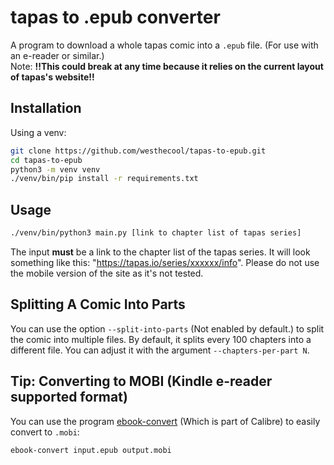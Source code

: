 # tapas to .epub converter
A program to download a whole tapas comic into a `.epub` file. (For use with an e-reader or similar.)<br>
Note: **!!This could break at any time because it relies on the current layout of tapas's website!!**

## Installation
Using a venv:
```sh
git clone https://github.com/westhecool/tapas-to-epub.git
cd tapas-to-epub
python3 -m venv venv
./venv/bin/pip install -r requirements.txt
```

## Usage
```sh
./venv/bin/python3 main.py [link to chapter list of tapas series]
```
The input **must** be a link to the chapter list of the tapas series. It will look something like this: "https://tapas.io/series/xxxxxx/info". Please do not use the mobile version of the site as it's not tested.

## Splitting A Comic Into Parts
You can use the option `--split-into-parts` (Not enabled by default.) to split the comic into multiple files. By default, it splits every 100 chapters into a different file. You can adjust it with the argument `--chapters-per-part N`.

## Tip: Converting to MOBI (Kindle e-reader supported format)
You can use the program [ebook-convert](https://command-not-found.com/ebook-convert) (Which is part of Calibre) to easily convert to `.mobi`:
```sh
ebook-convert input.epub output.mobi
```
